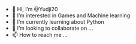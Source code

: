 - 👋 Hi, I’m @Yudji20
- 👀 I’m interested in Games and Machine learning
- 🌱 I’m currently learning about Python
- 💞️ I’m looking to collaborate on ...
- 📫 How to reach me ...

<!---
Yudji20/Yudji20 is a ✨ special ✨ repository because its `README.md` (this file) appears on your GitHub profile.
You can click the Preview link to take a look at your changes.
--->
